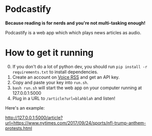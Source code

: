 # Podcastify

**Because reading is for nerds and you're not multi-tasking enough!**

Podcastify is a web app which which plays news articles as audio.

# How to get it running

0. If you don't do a lot of python dev, you should run `pip install -r requirements.txt` to install dependencies.
1. Create an account on [Voice RSS](http://www.voicerss.org/login.aspx) and get an API key.
2. Copy and paste your key into `run.sh`.
3. `bash run.sh` will start the web app on your computer running at 127.0.0.1:5000
4. Plug in a URL to `/article?url=blahblah` and listen!

Here's an example:

http://127.0.0.1:5000/article?url=https://www.nytimes.com/2017/09/24/sports/nfl-trump-anthem-protests.html
